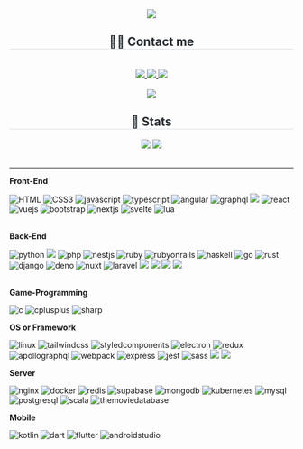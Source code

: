 <div align= "center">
    <img src="https://capsule-render.vercel.app/api?type=waving&color=auto&height=120&text=Hello,%20World!&animation=twinkling&fontColor=000000&fontSize=60" />
    </div>
    <div align= "center">
    <h2 style="border-bottom: 1px solid #d8dee4; color: #282d33;"> 🧑‍💻 Contact me </h2> <br> 
    <div align= "center"> <a href=https://thinky.tistory.com/> <img src="https://img.shields.io/badge/Tistory-000000?style=for-the-badge&logo=Tistory&logoColor=white&link=https://thinky.tistory.com/"> </a>
         <a href=mailto:wjdgh0727@gmail.com> <img src="https://img.shields.io/badge/Gmail-EA4335?style=for-the-badge&logo=Gmail&logoColor=white&link=mailto:wjdgh0727@gmail.com"> </a>
         <a href=> <img src="https://img.shields.io/badge/Notion-000000?style=for-the-badge&logo=Notion&logoColor=white&link="> </a>
          </div>  <br> 
    <div align= "center"> <a href="https://hits.seeyoufarm.com"> <img src="https://hits.seeyoufarm.com/api/count/incr/badge.svg?url=https%3A%2F%2Fgithub.com%2Fkoras02%2F&count_bg=%23000000&title_bg=%23000000&icon=github.svg&icon_color=%23FFFFFF&title=GitHub&edge_flat=false"/></a>
       </div> 
    </div>
    <div align= "center"> 
    <h2 style="border-bottom: 1px solid #d8dee4; color: #282d33;"> 🏅 Stats </h2> <div align= "center"> <img src="https://github-readme-stats.vercel.app/api?username=koras02&bg_color=180,00000000,&title_color=000000&text_color=000000"
         /> <img src="https://github-readme-stats.vercel.app/api/top-langs/?username=koras02&layout=compact&bg_color=180,00000000,&title_color=000000&text_color=000000"
           /> </div> 
    </div>
<br>
<hr>

**Front-End**

<div>
    <img alt="HTML" src="https://img.shields.io/badge/html5-E34F26?style=for-the-badge&logo=html5&logoColor=white"> 
    <img alt="CSS3" src="https://img.shields.io/badge/css3-1572B6?style=for-the-badge&logo=css3&logoColor=white"> 
    <img alt="javascript" src="https://img.shields.io/badge/javascript-F7DF1E?style=for-the-badge&logo=javascript&logoColor=white"> 
    <img alt="typescript" src="https://img.shields.io/badge/typescript-3178C6?style=for-the-badge&logo=typescript&logoColor=white"> 
    <img alt="angular" src="https://img.shields.io/badge/angular-0F0F11?style=for-the-badge&logo=angular&logoColor=white"> 
    <img alt="graphql" src="https://img.shields.io/badge/graphql-E10098?style=for-the-badge&logo=graphql&logoColor=white"> 
    <img src="https://img.shields.io/badge/jquery-0769AD?style=for-the-badge&logo=jquery&logoColor=white">
    <img alt="react" src="https://img.shields.io/badge/react-61DAFB?style=for-the-badge&logo=react&logoColor=white"> 
    <img alt="vuejs" src="https://img.shields.io/badge/vuejs-4FC08D?style=for-the-badge&logo=vuedotjs&logoColor=white"> 
    <img alt="bootstrap" src="https://img.shields.io/badge/bootstrap-7952B3?style=for-the-badge&logo=bootstrap&logoColor=white">
    <img alt="nextjs" src="https://img.shields.io/badge/nextjs-000000?style=for-the-badge&logo=nextdotjs&logoColor=white"> 
    <img alt="svelte" src="https://img.shields.io/badge/svelte-FF3E00?style=for-the-badge&logo=svelte&logoColor=white"> 
    <img alt="lua" src="https://img.shields.io/badge/lua-2C2D72?style=for-the-badge&logo=lua&logoColor=white">
  
   <br>
</div>

<br>

**Back-End**

<div>
    <img alt="python" src="https://img.shields.io/badge/python-3776AB?style=for-the-badge&logo=python&logoColor=white"> 
    <img src="https://img.shields.io/badge/java-007396?style=for-the-badge&logo=OpenJDK&logoColor=white">
    <img alt="php" src="https://img.shields.io/badge/php-777BB4?style=for-the-badge&logo=php&logoColor=white"> 
    <img alt="nestjs" src="https://img.shields.io/badge/nestjs-E0234E?style=for-the-badge&logo=nestjs&logoColor=white"> 
    <img alt="ruby" src="https://img.shields.io/badge/ruby-CC342D?style=for-the-badge&logo=ruby&logoColor=white"> 
    <img alt="rubyonrails" src="https://img.shields.io/badge/rubyonrails-D30001?style=for-the-badge&logo=rubyonrails&logoColor=white"> 
    <img alt="haskell" src="https://img.shields.io/badge/haskell-5D4F85?style=for-the-badge&logo=haskell&logoColor=white">
    <img alt="go" src="https://img.shields.io/badge/go-00ADD8?style=for-the-badge&logo=go&logoColor=white">
    <img alt="rust" src="https://img.shields.io/badge/rust-000000?style=for-the-badge&logo=rust&logoColor=white">
    <img alt="django" src="https://img.shields.io/badge/django-092E20?style=for-the-badge&logo=django&logoColor=white">
    <img alt="deno" src="https://img.shields.io/badge/deno-70FFAF?style=for-the-badge&logo=deno&logoColor=white">
    <img alt="nuxt" src="https://img.shields.io/badge/nuxt-00DC82?style=for-the-badge&logo=nuxt&logoColor=white">
    <img alt="laravel" src="https://img.shields.io/badge/laravel-FF2D20?style=for-the-badge&logo=laravel&logoColor=white">
    <img src="https://img.shields.io/badge/Node.js-339933?style=for-the-badge&logo=Node.js&logoColor=white">
    <img src="https://img.shields.io/badge/Flask-000000?style=for-the-badge&logo=Flask&logoColor=white">
    <img src="https://img.shields.io/badge/Koa-33333D?style=for-the-badge&logo=Koa&logoColor=white">
    <img src="https://img.shields.io/badge/springboot-6DB33F?style=for-the-badge&logo=springboot&logoColor=white">

</div>
<br>

**Game-Programming**

<div>
    <img alt="c" src="https://img.shields.io/badge/c-A8B9CC?style=for-the-badge&logo=c&logoColor=white">  
    <img alt="cplusplus" src="https://img.shields.io/badge/c++-00599C?style=for-the-badge&logo=cplusplus&logoColor=white">
    <img alt="sharp" src="https://img.shields.io/badge/csharp-9179E4?style=for-the-badge&logo=c#&logoColor=white">  
</div>

**OS or Framework**

<div>
    <img alt="linux" src="https://img.shields.io/badge/linux-FCC624?style=for-the-badge&logo=linux&logoColor=white">  
    <img alt="tailwindcss" src="https://img.shields.io/badge/tailwindcss-06B6D4?style=for-the-badge&logo=tailwindcss&logoColor=white">  
    <img alt="styledcomponents" src="https://img.shields.io/badge/styledcomponents-DB7093?style=for-the-badge&logo=styledcomponents&logoColor=white">  
    <img alt="electron" src="https://img.shields.io/badge/electron-47848F?style=for-the-badge&logo=electron&logoColor=white">  
    <img alt="redux" src="https://img.shields.io/badge/redux-764ABC?style=for-the-badge&logo=redux&logoColor=white">  
    <img alt="apollographql" src="https://img.shields.io/badge/apollographql-311C87?style=for-the-badge&logo=apollographql&logoColor=white"> 
    <img alt="webpack" src="https://img.shields.io/badge/webpack-8DD6F9?style=for-the-badge&logo=webpack&logoColor=white">  
    <img alt="express" src="https://img.shields.io/badge/express-000000?style=for-the-badge&logo=express&logoColor=white">  
    <img alt="jest" src="https://img.shields.io/badge/jest-C21325?style=for-the-badge&logo=jest&logoColor=white">
    <img alt="sass" src="https://img.shields.io/badge/sass-CC6699?style=for-the-badge&logo=sass&logoColor=white">
    <img src="https://img.shields.io/badge/Android-3DDC84?style=for-the-badge&logo=Android&logoColor=white">
     <img src="https://img.shields.io/badge/socketdotio-010101?style=for-the-badge&logo=socketdotio&logoColor=white">
</div>

**Server**

<div>
    <img alt="nginx" src="https://img.shields.io/badge/nginx-009639?style=for-the-badge&logo=nginx&logoColor=white">
    <img alt="docker" src="https://img.shields.io/badge/docker-2496ED?style=for-the-badge&logo=docker&logoColor=white">  
    <img alt="redis" src="https://img.shields.io/badge/redis-FF4438?style=for-the-badge&logo=redis&logoColor=white">  
    <img alt="supabase" src="https://img.shields.io/badge/supabase-3FCF8E?style=for-the-badge&logo=supabase&logoColor=white">  
    <img alt="mongodb" src="https://img.shields.io/badge/mongodb-47A248?style=for-the-badge&logo=mongodb&logoColor=white">  
    <img alt="kubernetes" src="https://img.shields.io/badge/kubernetes-326CE5?style=for-the-badge&logo=kubernetes&logoColor=white">  
    <img alt="mysql" src="https://img.shields.io/badge/mysql-4479A1?style=for-the-badge&logo=mysql&logoColor=white">  
    <img alt="postgresql" src="https://img.shields.io/badge/postgresql-4169E1?style=for-the-badge&logo=postgresql&logoColor=white">  
    <img alt="scala" src="https://img.shields.io/badge/scala-DC322F?style=for-the-badge&logo=scala&logoColor=white">  
      <img alt="themoviedatabase" src="https://img.shields.io/badge/themoviedatabase-000000?style=for-the-badge&logo=themoviedatabase&logoColor=white"> 
  
  
</div>

**Mobile**

<div>
    <img alt="kotlin" src="https://img.shields.io/badge/kotlin-7F52FF?style=for-the-badge&logo=kotlin&logoColor=white">  
    <img alt="dart" src="https://img.shields.io/badge/dart-0175C2?style=for-the-badge&logo=dart&logoColor=white">  
    <img alt="flutter" src="https://img.shields.io/badge/flutter-02569B?style=for-the-badge&logo=flutter&logoColor=white">  
    <img alt="androidstudio" src="https://img.shields.io/badge/androidstudio-3DDC84?style=for-the-badge&logo=androidstudio&logoColor=white">  
   
</div>
